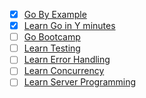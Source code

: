 - [x] [Go By Example](http://gobyexample.com/)
- [x] [Learn Go in Y minutes](http://learnxinyminutes.com/docs/go/)
- [ ] [Go Bootcamp](http://www.golangbootcamp.com/book)
- [ ] [Learn Testing](https://github.com/golang/go/wiki/LearnTesting)
- [ ] [Learn Error Handling](https://github.com/golang/go/wiki/LearnErrorHandling)
- [ ] [Learn Concurrency](https://github.com/golang/go/wiki/LearnConcurrency)
- [ ] [Learn Server Programming](https://github.com/golang/go/wiki/LearnServerProgramming)
